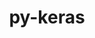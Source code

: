 ---
title: "py-keras"
layout: cache
categories: [package, develop-2024-01-07]
meta: {"versions": ["2.14.0", "3.0.2"], "compilers": ["apple-clang@=15.0.0", "gcc@=11.3.0"], "oss": ["ubuntu22.04", "ventura"], "platforms": ["darwin", "linux"], "targets": ["aarch64", "x86_64_v3"], "stacks": ["ml-darwin-aarch64-mps", "ml-linux-x86_64-cpu", "ml-linux-x86_64-cuda", "ml-linux-x86_64-rocm", "root"], "num_specs": 9, "num_specs_by_stack": {"root": 9, "ml-darwin-aarch64-mps": 1, "ml-linux-x86_64-cpu": 3, "ml-linux-x86_64-cuda": 3, "ml-linux-x86_64-rocm": 2}}
spec_details: [{"hash": "cgrxj5m3knybrdi7yomje2yjsho2r3tc", "compiler": "apple-clang@=15.0.0", "versions": ["3.0.2"], "os": "ventura", "platform": "darwin", "target": "aarch64", "variants": ["backend=torch", "build_system=python_pip"], "stacks": ["root", "ml-darwin-aarch64-mps"], "size": "-", "tarball": "https://binaries.spack.io/releases/develop-2024-01-07/build_cache/darwin-ventura-aarch64/apple-clang-15.0.0/py-keras-3.0.2/darwin-ventura-aarch64-apple-clang-15.0.0-py-keras-3.0.2-cgrxj5m3knybrdi7yomje2yjsho2r3tc.spack"}, {"hash": "6daeimo2wrcdadlg3wslrsy3ajwh5bkr", "compiler": "gcc@=11.3.0", "versions": ["2.14.0"], "os": "ubuntu22.04", "platform": "linux", "target": "x86_64_v3", "variants": ["build_system=python_pip"], "stacks": ["ml-linux-x86_64-cpu", "root"], "size": "-", "tarball": "https://binaries.spack.io/releases/develop-2024-01-07/build_cache/linux-ubuntu22.04-x86_64_v3/gcc-11.3.0/py-keras-2.14.0/linux-ubuntu22.04-x86_64_v3-gcc-11.3.0-py-keras-2.14.0-6daeimo2wrcdadlg3wslrsy3ajwh5bkr.spack"}, {"hash": "cbhymvss7dv54g73qumt2kxznkiw5epw", "compiler": "gcc@=11.3.0", "versions": ["3.0.2"], "os": "ubuntu22.04", "platform": "linux", "target": "x86_64_v3", "variants": ["backend=jax", "build_system=python_pip"], "stacks": ["ml-linux-x86_64-cuda", "root"], "size": "-", "tarball": "https://binaries.spack.io/releases/develop-2024-01-07/build_cache/linux-ubuntu22.04-x86_64_v3/gcc-11.3.0/py-keras-3.0.2/linux-ubuntu22.04-x86_64_v3-gcc-11.3.0-py-keras-3.0.2-cbhymvss7dv54g73qumt2kxznkiw5epw.spack"}, {"hash": "qmz4qownc72mdhm2kggkebkkxh6ykzic", "compiler": "gcc@=11.3.0", "versions": ["3.0.2"], "os": "ubuntu22.04", "platform": "linux", "target": "x86_64_v3", "variants": ["backend=torch", "build_system=python_pip"], "stacks": ["ml-linux-x86_64-cpu", "root"], "size": "-", "tarball": "https://binaries.spack.io/releases/develop-2024-01-07/build_cache/linux-ubuntu22.04-x86_64_v3/gcc-11.3.0/py-keras-3.0.2/linux-ubuntu22.04-x86_64_v3-gcc-11.3.0-py-keras-3.0.2-qmz4qownc72mdhm2kggkebkkxh6ykzic.spack"}, {"hash": "otlo5m7ogznaehpabnlifyfjzui4g7eb", "compiler": "gcc@=11.3.0", "versions": ["3.0.2"], "os": "ubuntu22.04", "platform": "linux", "target": "x86_64_v3", "variants": ["backend=jax", "build_system=python_pip"], "stacks": ["ml-linux-x86_64-cpu", "root"], "size": "-", "tarball": "https://binaries.spack.io/releases/develop-2024-01-07/build_cache/linux-ubuntu22.04-x86_64_v3/gcc-11.3.0/py-keras-3.0.2/linux-ubuntu22.04-x86_64_v3-gcc-11.3.0-py-keras-3.0.2-otlo5m7ogznaehpabnlifyfjzui4g7eb.spack"}, {"hash": "zdy5mipxmniackmgsy766yw5bfhjxgny", "compiler": "gcc@=11.3.0", "versions": ["3.0.2"], "os": "ubuntu22.04", "platform": "linux", "target": "x86_64_v3", "variants": ["backend=jax", "build_system=python_pip"], "stacks": ["root", "ml-linux-x86_64-rocm"], "size": "-", "tarball": "https://binaries.spack.io/releases/develop-2024-01-07/build_cache/linux-ubuntu22.04-x86_64_v3/gcc-11.3.0/py-keras-3.0.2/linux-ubuntu22.04-x86_64_v3-gcc-11.3.0-py-keras-3.0.2-zdy5mipxmniackmgsy766yw5bfhjxgny.spack"}, {"hash": "etsiwsfinejpru6bbdyxghx5favum3wk", "compiler": "gcc@=11.3.0", "versions": ["2.14.0"], "os": "ubuntu22.04", "platform": "linux", "target": "x86_64_v3", "variants": ["build_system=python_pip"], "stacks": ["ml-linux-x86_64-cuda", "root"], "size": "-", "tarball": "https://binaries.spack.io/releases/develop-2024-01-07/build_cache/linux-ubuntu22.04-x86_64_v3/gcc-11.3.0/py-keras-2.14.0/linux-ubuntu22.04-x86_64_v3-gcc-11.3.0-py-keras-2.14.0-etsiwsfinejpru6bbdyxghx5favum3wk.spack"}, {"hash": "zo5wpekibgybvkudmg34mjz23snamovt", "compiler": "gcc@=11.3.0", "versions": ["3.0.2"], "os": "ubuntu22.04", "platform": "linux", "target": "x86_64_v3", "variants": ["backend=torch", "build_system=python_pip"], "stacks": ["ml-linux-x86_64-cuda", "root"], "size": "-", "tarball": "https://binaries.spack.io/releases/develop-2024-01-07/build_cache/linux-ubuntu22.04-x86_64_v3/gcc-11.3.0/py-keras-3.0.2/linux-ubuntu22.04-x86_64_v3-gcc-11.3.0-py-keras-3.0.2-zo5wpekibgybvkudmg34mjz23snamovt.spack"}, {"hash": "vbexv4jcys53csqbryylac7lvtl6u5yf", "compiler": "gcc@=11.3.0", "versions": ["2.14.0"], "os": "ubuntu22.04", "platform": "linux", "target": "x86_64_v3", "variants": ["build_system=python_pip"], "stacks": ["root", "ml-linux-x86_64-rocm"], "size": "-", "tarball": "https://binaries.spack.io/releases/develop-2024-01-07/build_cache/linux-ubuntu22.04-x86_64_v3/gcc-11.3.0/py-keras-2.14.0/linux-ubuntu22.04-x86_64_v3-gcc-11.3.0-py-keras-2.14.0-vbexv4jcys53csqbryylac7lvtl6u5yf.spack"}]
---